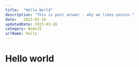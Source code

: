 ```yaml
---
title:  "Hello World"
description: "This is post answer - why we likes ponies."
date:   2023-03-16
updatedDate: 2023-03-16
category: NodeJS
urlName: hello
---
```


# Hello world